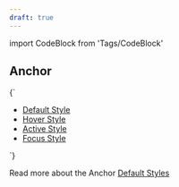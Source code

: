 ```yaml
---
draft: true
---
```


import CodeBlock from 'Tags/CodeBlock'

## Anchor

<CodeBlock reactLive hideCode>
{`
<ul data-dnb-test="anchor" className="dnb-unstyled-list">
  <li>
    <a href="/" >Default Style</a>
  </li>
  <li>
    <a href="/" className="dnb-hover-style">Hover Style</a>
  </li>
  <li>
    <a href="/" className="dnb-active-style">Active Style</a>
  </li>
  <li>
    <a href="/" className="dnb-focus-style">Focus Style</a>
  </li>
</ul>
`}
</CodeBlock>

Read more about the Anchor [Default Styles](/uilib/typography/anchor#default-styles)
